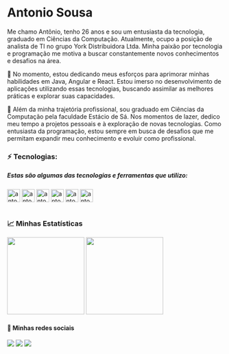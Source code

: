 # Antonio Sousa

Me chamo Antônio, tenho 26 anos e sou um entusiasta da tecnologia, graduado em Ciências da Computação. Atualmente, ocupo a posição de analista de TI no grupo York Distribuidora Ltda. Minha paixão por tecnologia e programação me motiva a buscar constantemente novos conhecimentos e desafios na área.

🔭 No momento, estou dedicando meus esforços para aprimorar minhas habilidades em Java, Angular e React. Estou imerso no desenvolvimento de aplicações utilizando essas tecnologias, buscando assimilar as melhores práticas e explorar suas capacidades.

🌱 Além da minha trajetória profissional, sou graduado em Ciências da Computação pela faculdade Estácio de Sá. Nos momentos de lazer, dedico meu tempo a projetos pessoais e à exploração de novas tecnologias. Como entusiasta da programação, estou sempre em busca de desafios que me permitam expandir meu conhecimento e evoluir como profissional.

### ⚡ Tecnologias:
#####  Estas são algumas das tecnologias e ferramentas que utilizo:

<div style="display: inline_block">
  <img align="center" alt="antonio-java" height="30" widht="40" src="https://cdn.jsdelivr.net/gh/devicons/devicon/icons/java/java-original.svg" />
  <img align="center" alt="antonio-spring" height="30" widht="40" src="https://cdn.jsdelivr.net/gh/devicons/devicon/icons/spring/spring-original.svg" />
  <img align="center" alt="antonio-spring" height="30" widht="40" src="https://cdn.jsdelivr.net/gh/devicons/devicon/icons/mysql/mysql-original.svg" />
  <img align="center" alt="antonio-spring" height="30" widht="40" src="https://cdn.jsdelivr.net/gh/devicons/devicon/icons/postgresql/postgresql-original.svg" />
  <img align="center" alt="antonio-react" height="30" widht="40" src="https://cdn.jsdelivr.net/gh/devicons/devicon/icons/react/react-original.svg" />
  <img align="center" alt="antonio-react" height="30" widht="40" src="https://cdn.jsdelivr.net/gh/devicons/devicon/icons/angularjs/angularjs-original.svg" /> 
</div>

#

### 📈 Minhas Estatísticas

<div>
  <img height="180em" src="https://github-readme-stats.vercel.app/api?username=antonioarjpi&show_icons=true&theme=dark&include_all_commits=true&count_private=true" />
  <img height="180em" src="https://github-readme-stats.vercel.app/api/top-langs/?username=antonioarjpi&layout=compact&langs_count=16&theme=dark"  />
</div>

#### 💬 Minhas redes sociais
[<img src="https://img.shields.io/badge/linkedin-%230077B5.svg?&style=for-the-badge&logo=linkedin&logoColor=white" />](https://www.linkedin.com/in/antonioarjpi/) [<img src = "https://img.shields.io/badge/instagram-%23E4405F.svg?&style=for-the-badge&logo=instagram&logoColor=white">](https://www.instagram.com/antonio.fsa/) [<img src = "https://img.shields.io/badge/facebook-%231877F2.svg?&style=for-the-badge&logo=facebook&logoColor=white">](https://www.facebook.com/antonioarjpi)